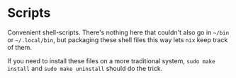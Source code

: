 # Scripts
Convenient shell-scripts. There's nothing here that couldn't also go in `~/bin` or `~/.local/bin`, but packaging these shell files this way lets `nix` keep track of them.

If you need to install these files on a more traditional system, `sudo make install` and `sudo make uninstall` should do the trick.
